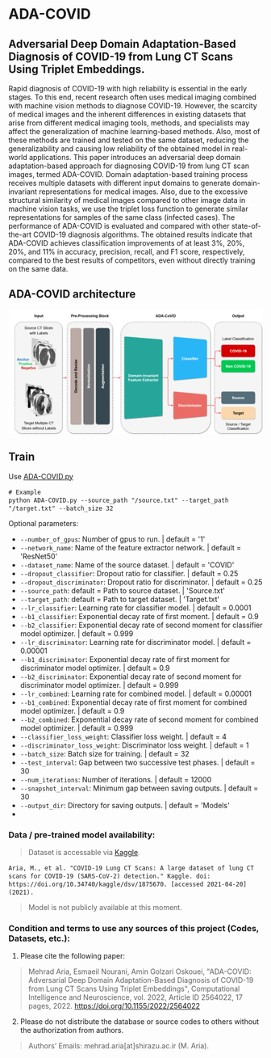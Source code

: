 # ADA-COVID
## Adversarial Deep Domain Adaptation-Based Diagnosis of COVID-19 from Lung CT Scans Using Triplet Embeddings.

Rapid diagnosis of COVID-19 with high reliability is essential in the early stages. To this end, recent research often uses medical imaging combined with machine vision methods to diagnose COVID-19. However, the scarcity of medical images and the inherent differences in existing datasets that arise from different medical imaging tools, methods, and specialists may affect the generalization of machine learning-based methods. Also, most of these methods are trained and tested on the same dataset, reducing the generalizability and causing low reliability of the obtained model in real-world applications. This paper introduces an adversarial deep domain adaptation-based approach for diagnosing COVID-19 from lung CT scan images, termed ADA-COVID. Domain adaptation-based training process receives multiple datasets with different input domains to generate domain-invariant representations for medical images. Also, due to the excessive structural similarity of medical images compared to other image data in machine vision tasks, we use the triplet loss function to generate similar representations for samples of the same class (infected cases). The performance of ADA-COVID is evaluated and compared with other state-of-the-art COVID-19 diagnosis algorithms. The obtained results indicate that ADA-COVID achieves classification improvements of at least 3%, 20%, 20%, and 11% in accuracy, precision, recall, and F1 score, respectively, compared to the best results of competitors, even without directly training on the same data.

## ADA-COVID architecture
![ADA-COVID Approach](https://raw.githubusercontent.com/MehradAria/ADA-COVID/main/Fig%201%20-%20ADACOVID.png)

## Train
Use [ADA-COVID.py](https://github.com/MehradAria/ADA-COVID/blob/main/ADA-COVID.py)
```shell
# Example
python ADA-COVID.py --source_path "/source.txt" --target_path "/target.txt" --batch_size 32
```
Optional parameters:
- `--number_of_gpus`: Number of gpus to run. | default = '1'
- `--network_name`: Name of the feature extractor network. | default = 'ResNet50'
- `--dataset_name`: Name of the source dataset. | default = 'COVID'
- `--dropout_classifier`: Dropout ratio for classifier. | default = 0.25
- `--dropout_discriminator`: Dropout ratio for discriminator. |  default = 0.25 
- `--source_path`: default = Path to source dataset. | 'Source.txt'
- `--target_path`: default = Path to target dataset. | 'Target.txt'
- `--lr_classifier`: Learning rate for classifier model. | default = 0.0001
- `--b1_classifier`: Exponential decay rate of first moment. | default = 0.9
- `--b2_classifier`: Exponential decay rate of second moment for classifier model optimizer. | default = 0.999
- `--lr_discriminator`: Learning rate for discriminator model. | default = 0.00001
- `--b1_discriminator`: Exponential decay rate of first moment for discriminator model optimizer. | default = 0.9
- `--b2_discriminator`: Exponential decay rate of second moment for discriminator model optimizer. | default = 0.999
- `--lr_combined`: Learning rate for combined model. | default = 0.00001
- `--b1_combined`: Exponential decay rate of first moment for combined model optimizer. | default = 0.9
- `--b2_combined`: Exponential decay rate of second moment for combined model optimizer. | default = 0.999
- `--classifier_loss_weight`: Classifier loss weight. | default = 4
- `--discriminator_loss_weight`: Discriminator loss weight. | default = 1
- `--batch_size`: Batch size for training. | default = 32
- `--test_interval`: Gap between two successive test phases. | default = 30
- `--num_iterations`: Number of iterations. | default = 12000
- `--snapshot_interval`: Minimum gap between saving outputs. | default = 30
- `--output_dir`: Directory for saving outputs. | default = 'Models'
- 

### Data / pre-trained model availability:
> Dataset is accessable via [Kaggle](https://www.kaggle.com/mehradaria/covid19-lung-ct-scans).
```
Aria, M., et al. "COVID-19 Lung CT Scans: A large dataset of lung CT scans for COVID-19 (SARS-CoV-2) detection." Kaggle. doi: https://doi.org/10.34740/kaggle/dsv/1875670. [accessed 2021-04-20] (2021).
```
> Model is not publicly available at this moment.

### Condition and terms to use any sources of this project (Codes, Datasets, etc.):

1) Please cite the following paper:

> Mehrad Aria, Esmaeil Nourani, Amin Golzari Oskouei, "ADA-COVID: Adversarial Deep Domain Adaptation-Based Diagnosis of COVID-19 from Lung CT Scans Using Triplet Embeddings", Computational Intelligence and Neuroscience, vol. 2022, Article ID 2564022, 17 pages, 2022. https://doi.org/10.1155/2022/2564022

2) Please do not distribute the database or source codes to others without the authorization from authors.

> Authors’ Emails: mehrad.aria[at]shirazu.ac.ir (M. Aria).
